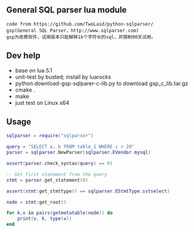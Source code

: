 ## General SQL parser lua module
    code from https://github.com/TwoLaid/python-sqlparser/
    gsp(General SQL Parser，http://www.sqlparser.com)
    gsp为收费软件，试用版本只能解释1k个字符长的sql，并限制90天试用。

## Dev help
  - base on lua 5.1
  - unit-test by busted; install by luarocks
  - python download-gsp-sqlparer-c-lib.py  to download gsp_c_lib.tar.gz
  - cmake .
  - make
  - just test on Linux x64

Usage
----
```lua
sqlparser = require("sqlparser")

query = "SELECT a, b FROM table_1 WHERE c > 20"
parser = sqlparser.NewParser(sqlparser.EVendor.mysql)

assert(parser.check_syntax(query) == 0)

-- Get first statement from the query
stmt = parser.get_statement(0)

assert(stmt:get_stmttype() == sqlparser.EStmtType.sstselect)

node = stmt:get_root()

for k,v in pairs(getmetatable(node)) do
    print(v, k, type(v))
end

```


